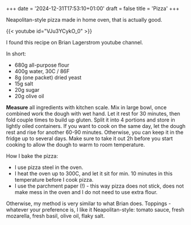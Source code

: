 +++
date = '2024-12-31T17:53:10+01:00'
draft = false
title = 'Pizza'
+++

Neapolitan-style pizza made in home oven, that is actually good.

{{< youtube id="VJu3YCykO_0" >}}

I found this recipe on Brian Lagerstrom youtube channel.

In short:
- 680g all-purpose flour
- 400g water, 30C / 86F
- 8g (one packet) dried yeast
- 15g salt
- 20g sugar
- 20g olive oil

**Measure** all ingredients with kitchen scale.
Mix in large bowl, once combined work the dough with wet hand.
Let it rest for 30 minutes, then fold couple times to build up gluten.
Split it into 4 portions and store in lightly oiled containers.
If you want to cook on the same day, let the dough rest and rise for another 60-90 minutes.
Otherwise, you can keep it in the fridge up to several days. Make sure to take it out 2h before you start cooking to allow the dough to warm to room temperature.

How I bake the pizza:
- I use pizza steel in the oven.
- I heat the oven up to 300C, and let it sit for min. 10 minutes in this temperature before I cook pizza.
- I use the parchment paper (!) - this way pizza does not stick, does not make mess in the oven and I do not need to use extra flour.

Otherwise, my method is very similar to what Brian does.
Toppings - whatever your preference is, I like it Neapolitan-style: tomato sauce, fresh mozarella, fresh basil, olive oil, flaky salt.